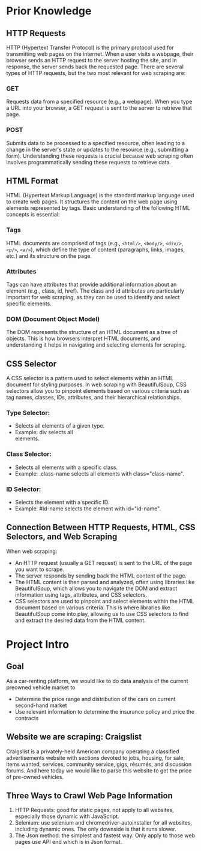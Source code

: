 # Prior Knowledge

## HTTP Requests
HTTP (Hypertext Transfer Protocol) is the primary protocol used for transmitting web pages on the internet. When a user visits a webpage, their browser sends an HTTP request to the server hosting the site, and in response, the server sends back the requested page. There are several types of HTTP requests, but the two most relevant for web scraping are:

### GET
Requests data from a specified resource (e.g., a webpage). When you type a URL into your browser, a GET request is sent to the server to retrieve that page.
### POST 
Submits data to be processed to a specified resource, often leading to a change in the server's state or updates to the resource (e.g., submitting a form).
Understanding these requests is crucial because web scraping often involves programmatically sending these requests to retrieve data.

## HTML Format
HTML (Hypertext Markup Language) is the standard markup language used to create web pages. It structures the content on the web page using elements represented by tags. Basic understanding of the following HTML concepts is essential:

### Tags 
HTML documents are comprised of tags (e.g., `<html/>`, `<body/>`, `<div/>`, `<p/>`, `<a/>`), which define the type of content (paragraphs, links, images, etc.) and its structure on the page.
### Attributes
Tags can have attributes that provide additional information about an element (e.g., class, id, href). The class and id attributes are particularly important for web scraping, as they can be used to identify and select specific elements.
### DOM (Document Object Model)
The DOM represents the structure of an HTML document as a tree of objects. This is how browsers interpret HTML documents, and understanding it helps in navigating and selecting elements for scraping.

## CSS Selector
A CSS selector is a pattern used to select elements within an HTML document for styling purposes. In web scraping with BeautifulSoup, CSS selectors allow you to pinpoint elements based on various criteria such as tag names, classes, IDs, attributes, and their hierarchical relationships.

### Type Selector:
- Selects all elements of a given type.
- Example: div selects all <div> elements.

### Class Selector:
- Selects all elements with a specific class.
- Example: .class-name selects all elements with class="class-name".

### ID Selector:
- Selects the element with a specific ID.
- Example: #id-name selects the element with id="id-name".

## Connection Between HTTP Requests, HTML, CSS Selectors, and Web Scraping
When web scraping:
- An HTTP request (usually a GET request) is sent to the URL of the page you want to scrape.
- The server responds by sending back the HTML content of the page.
- The HTML content is then parsed and analyzed, often using libraries like BeautifulSoup, which allows you to navigate the DOM and extract information using tags, attributes, and CSS selectors.
- CSS selectors are used to pinpoint and select elements within the HTML document based on various criteria. This is where libraries like BeautifulSoup come into play, allowing us to use CSS selectors to find and extract the desired data from the HTML content.

# Project Intro
## Goal
As a car-renting platform, we would like to do data analysis of the current preowned vehicle market to
- Determine the price range and distribution of the cars on current second-hand market
- Use relevant information to determine the insurance policy and price the contracts

## Website we are scraping: Craigslist
Craigslist is a privately-held American company operating a classified advertisements website with sections devoted to jobs, housing, for sale, items wanted, services, community service, gigs, résumés, and discussion forums. And here today we would like to parse this website to get the price of pre-owned vehicles.

## Three Ways to Crawl Web Page Information
1. HTTP Requests: good for static pages, not apply to all websites, especially those dynamic with JavaScript.
2. Selenium: use selenium and chromedriver-autoinstaller for all websites, including dynamic ones. The only downside is that it runs slower.
3. The Json method: the simplest and fastest way. Only apply to those web pages use API end which is in Json format.
   
